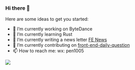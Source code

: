 ### Hi there 👋
Here are some ideas to get you started:

- 🔭 I’m currently working on ByteDance
- 🌱 I’m currently learning Rust
- 📮 I’m currently writing a news letter [FE News](https://rottenpen.zhubai.love)
- 🧱 I’m currently contributing on [front-end-daily-question]([https://github.com/everest-architecture/front-end-daily-question](https://marketplace.visualstudio.com/items?itemName=everest-architecture.front-end-daily-question))
- 📫 How to reach me: wx: pen1005

<img align="middle" src="https://github-readme-stats.vercel.app/api?username=rottenpen&show_icons=true&count_private=true&hide_border=true&cache_seconds=1900"/>
